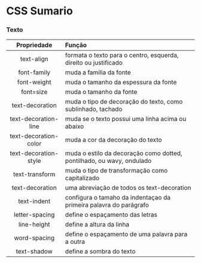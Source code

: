 # CSS Sumario

### Texto

|Propriedade|Função|
| :--:|:--|
|text-align|formata o texto para o centro, esquerda, direito ou justificado|
|font-family|muda a família da fonte|
|font-weight|muda o tamanho da espessura da fonte|
|font=size|muda o tamanho da fonte|
|text-decoration|muda o tipo de decoração do texto, como sublinhado, tachado|
|text-decoration-line|muda se o texto possui uma linha acima ou abaixo|
|text-decoration-color|muda a cor da decoração do texto|
|text-decoration-style|muda o estilo da decoração como dotted, pontilhado, ou wavy, ondulado|
|text-transform|muda o tipo de transformação como capitalizado|
|text-decoration|uma abreviação de todos os text-decoration|
|text-indent|configura o tamaho da indentaçao da primeira palavra do parágrafo|
|letter-spacing|define o espaçamento das letras|
|line-height|define a altura da linha|
|word-spacing|define o espaçamento de uma palavra para a outra|
|text-shadow|define a sombra do texto|